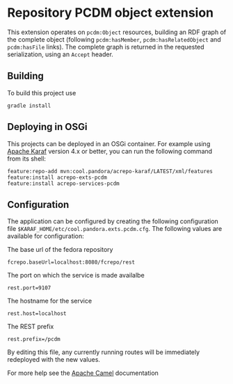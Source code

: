 Repository PCDM object extension
================================

This extension operates on `pcdm:Object` resources, building
an RDF graph of the complete object (following `pcdm:hasMember`,
`pcdm:hasRelatedObject` and `pcdm:hasFile` links). The complete
graph is returned in the requested serialization, using an `Accept` header.

Building
--------

To build this project use

    gradle install

Deploying in OSGi
-----------------

This projects can be deployed in an OSGi container. For example using
[Apache Karaf](http://karaf.apache.org) version 4.x or better, you can run the following
command from its shell:

    feature:repo-add mvn:cool.pandora/acrepo-karaf/LATEST/xml/features
    feature:install acrepo-exts-pcdm
    feature:install acrepo-services-pcdm

Configuration
-------------

The application can be configured by creating the following configuration
file `$KARAF_HOME/etc/cool.pandora.exts.pcdm.cfg`. The following values
are available for configuration:

The base url of the fedora repository

    fcrepo.baseUrl=localhost:8080/fcrepo/rest

The port on which the service is made availalbe

    rest.port=9107

The hostname for the service

    rest.host=localhost

The REST prefix

    rest.prefix=/pcdm

By editing this file, any currently running routes will be immediately redeployed
with the new values.

For more help see the [Apache Camel](http://camel.apache.org) documentation

